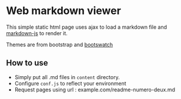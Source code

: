 # Web markdown viewer

This simple static html page uses ajax to load a markdown file
and [markdown-js](https://github.com/evilstreak/markdown-js) to
render it. 

Themes are from bootstrap and [bootswatch](https://github.com/thomaspark/bootswatch)

## How to use
* Simply put all .md files in `content` directory. 
* Configure `conf.js` to reflect your environment
* Request pages using url : example.com/readme-numero-deux.md
